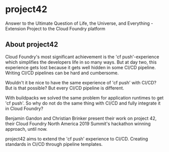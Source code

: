 # project42
Answer to the Ultimate Question of Life, the Universe, and Everything - Extension Project to the Cloud Foundry platform

## About project42
Cloud Foundry's most significant achievement is the 'cf push'-experience which simplifies the developers life in so many ways. But at day two, this experience gets lost because it gets well hidden in some CI/CD pipeline. Writing CI/CD pipelines can be hard and cumbersome.

Wouldn't it be nice to have the same experience of 'cf push' with CI/CD? But is that possible? But every CI/CD pipeline is different. 

With buildpacks we solved the same problem for application runtimes to get 'cf push'. So why do not do the same thing with CI/CD and fully integrate it in Cloud Foundry?

Benjamin Gandon and Christian Brinker present their work on project 42, their Cloud Foundry North America 2019 Summit's hackathon winning approach, until now.

project42 aims to extend the 'cf push' experience to CI/CD. Creating standards in CI/CD through pipeline templates.

